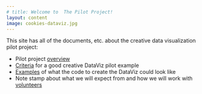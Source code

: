```yaml
---
# title: Welcome to  The Pilot Project!
layout: content
image: cookies-dataviz.jpg
---
```


This site has all of the documents, etc. about the creative data visualization pilot project:
- Pilot project [overview](pages/overview.html)
- [Criteria](pages/pilot-criteria.html) for a good creative DataViz pilot example
- [Examples](pages/code-examples.html) of what the code to create the DataViz could look like
- Note stamp about what we will expect from and how we will work with [volunteers](pages/volunteers.html)